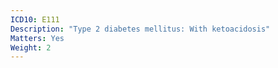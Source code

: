 ```yaml
---
ICD10: E111
Description: "Type 2 diabetes mellitus: With ketoacidosis"
Matters: Yes
Weight: 2
---
```

